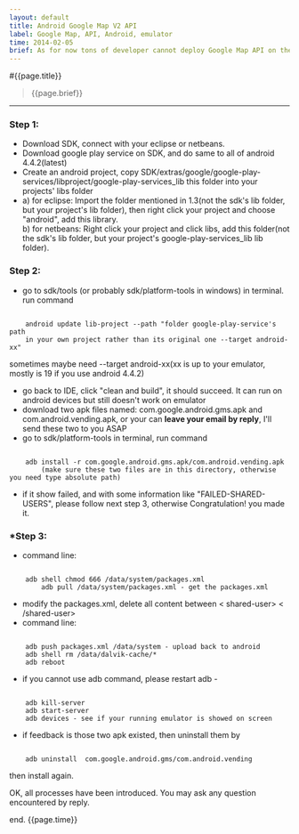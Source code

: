 ```yaml
---
layout: default
title: Android Google Map V2 API
label: Google Map, API, Android, emulator
time: 2014-02-05
brief: As for now tons of developer cannot deploy Google Map API on their android emulator. This article is to solve this problem
---
```


#{{page.title}}
> {{page.brief}}
**************

### Step 1: 
- Download SDK, connect with your eclipse or netbeans.    
- Download google play service on SDK, and do same to all of android 4.4.2(latest)    
- Create an android project, copy SDK/extras/google/google-play-services/libproject/google-play-services_lib this folder into your projects' libs folder  
- a) for eclipse: Import the folder mentioned in 1.3(not the sdk's lib folder, but your project's lib folder), then right click your project and choose "android", add this library.  
  b) for netbeans: Right click your project and click libs, add this folder(not the sdk's lib folder, but your project's google-play-services_lib lib folder).

### Step 2:
- go to sdk/tools (or probably sdk/platform-tools in windows) in terminal. run command  

<code>
	android update lib-project --path "folder google-play-service's path   
	in your own project rather than its original one --target android-xx"  
</code>  

sometimes maybe need --target android-xx(xx is up to your emulator, mostly is 19 if you use android 4.4.2)  
- go back to IDE, click "clean and build", it should succeed. It can run on android devices but still doesn't work on emulator  
- download two apk files named: com.google.android.gms.apk and com.android.vending.apk, or your can **leave your email by reply**, I'll send these two to you ASAP  
- go to sdk/platform-tools in terminal, run command  

<code>
	adb install -r com.google.android.gms.apk/com.android.vending.apk  
    	(make sure these two files are in this directory, otherwise you need type absolute path)  
</code>  

- if it show failed, and with some information like "FAILED-SHARED-USERS", please follow next step 3, otherwise Congratulation! you made it.   

### *Step 3:
- command line:  

<code>
	adb shell chmod 666 /data/system/packages.xml   
        adb pull /data/system/packages.xml - get the packages.xml     
</code>  	 

- modify the packages.xml, delete all content between < shared-user> < /shared-user>
- command line:  

<code>
	adb push packages.xml /data/system - upload back to android  
	adb shell rm /data/dalvik-cache/*  
	adb reboot  
</code>  

- if you cannot use adb command, please restart adb -   

<code>
	adb kill-server  
	adb start-server  
	adb devices - see if your running emulator is showed on screen  
</code>	  

- if feedback is those two apk existed, then uninstall them by   

<code>
	adb uninstall  com.google.android.gms/com.android.vending  
</code>  

then install again.  

OK, all processes have been introduced. You may ask any question encountered by reply.  

end.
{{page.time}}

